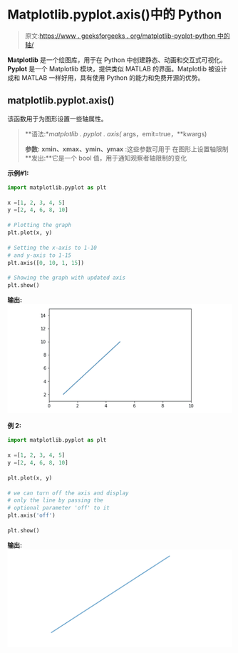 # Matplotlib.pyplot.axis()中的 Python

> 原文:[https://www . geeksforgeeks . org/matplotlib-pyplot-python 中的轴/](https://www.geeksforgeeks.org/matplotlib-pyplot-axis-in-python/)

**Matplotlib** 是一个绘图库，用于在 Python 中创建静态、动画和交互式可视化。 **Pyplot** 是一个 Matplotlib 模块，提供类似 MATLAB 的界面。Matplotlib 被设计成和 MATLAB 一样好用，具有使用 Python 的能力和免费开源的优势。

## matplotlib.pyplot.axis()

该函数用于为图形设置一些轴属性。

> **语法:**matplotlib . pyplot . axis(* args，emit=true，**kwargs)
> 
> **参数:**
> **xmin、xmax、ymin、ymax** :这些参数可用于
> 在图形上设置轴限制
> **发出:**它是一个 bool 值，用于通知观察者轴限制的变化

**示例#1:**

```py
import matplotlib.pyplot as plt

x =[1, 2, 3, 4, 5]
y =[2, 4, 6, 8, 10]

# Plotting the graph
plt.plot(x, y)

# Setting the x-axis to 1-10
# and y-axis to 1-15
plt.axis([0, 10, 1, 15])

# Showing the graph with updated axis
plt.show()
```

**输出:**
![Matplotlib.pyplot.axis()](img/7d3151cfde7373caadcb33b359e26e62.png)

**例 2:**

```py
import matplotlib.pyplot as plt

x =[1, 2, 3, 4, 5]
y =[2, 4, 6, 8, 10]

plt.plot(x, y)

# we can turn off the axis and display
# only the line by passing the 
# optional parameter 'off' to it
plt.axis('off')

plt.show()
```

**输出:**
![Matplotlib.pyplot.axis()](img/054739ab42d2ccc9bc176a01daee8f0d.png)